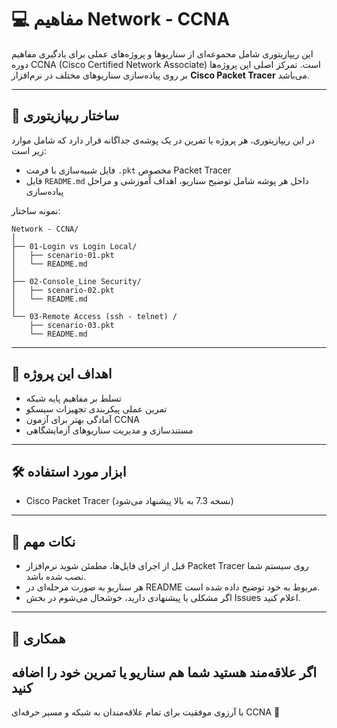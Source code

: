 # 💻 مفاهیم Network - CCNA

این ریپازیتوری شامل مجموعه‌ای از سناریوها و پروژه‌های عملی برای یادگیری مفاهیم دوره CCNA (Cisco Certified Network Associate) است. تمرکز اصلی این پروژه‌ها بر روی پیاده‌سازی سناریوهای مختلف در نرم‌افزار **Cisco Packet Tracer** می‌باشد.

---

## 📁 ساختار ریپازیتوری

در این ریپازیتوری، هر پروژه یا تمرین در یک پوشه‌ی جداگانه قرار دارد که شامل موارد زیر است:

- فایل شبیه‌سازی با فرمت `.pkt` مخصوص Packet Tracer
- فایل `README.md` داخل هر پوشه شامل توضیح سناریو، اهداف آموزشی و مراحل پیاده‌سازی

نمونه ساختار:
```
Network - CCNA/
│
├── 01-Login vs Login Local/
│   ├── scenario-01.pkt
│   └── README.md
│
├── 02-Console_Line Security/
│   ├── scenario-02.pkt
│   └── README.md
│
└── 03-Remote Access (ssh - telnet) /
    ├── scenario-03.pkt
    └── README.md
```

---

## 🎯 اهداف این پروژه

- تسلط بر مفاهیم پایه شبکه
- تمرین عملی پیکربندی تجهیزات سیسکو
- آمادگی بهتر برای آزمون CCNA
- مستندسازی و مدیریت سناریوهای آزمایشگاهی

---

## 🛠 ابزار مورد استفاده

- Cisco Packet Tracer (نسخه 7.3 به بالا پیشنهاد می‌شود)

---

## 📌 نکات مهم

- قبل از اجرای فایل‌ها، مطمئن شوید نرم‌افزار Packet Tracer روی سیستم شما نصب شده باشد.
- هر سناریو به صورت مرحله‌ای در README مربوط به خود توضیح داده شده است.
- اگر مشکلی یا پیشنهادی دارید، خوشحال می‌شوم در بخش Issues اعلام کنید.

---

## 🧠 همکاری

اگر علاقه‌مند هستید شما هم سناریو یا تمرین خود را اضافه کنید
---

با آرزوی موفقیت برای تمام علاقه‌مندان به شبکه و مسیر حرفه‌ای CCNA 🚀
